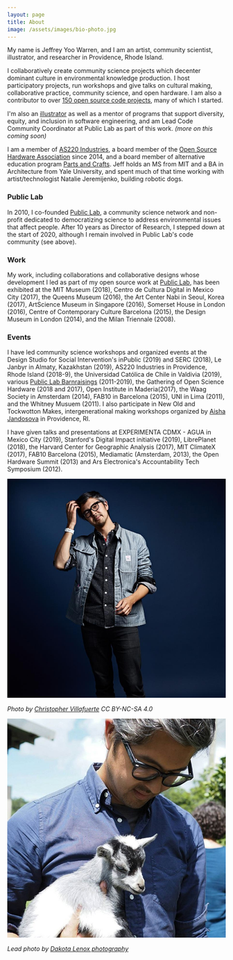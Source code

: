 ```yaml
---
layout: page
title: About
image: /assets/images/bio-photo.jpg
---
```


My name is Jeffrey Yoo Warren, and I am an artist, community scientist, illustrator, and researcher in Providence, Rhode Island.

I collaboratively create community science projects which decenter dominant culture in environmental knowledge production. I host participatory projects, run workshops and give talks on cultural making, collaborative practice, community science, and open hardware. I am also a contributor to over [150 open source code projects](https://github.com/jywarren/), many of which I started.

I'm also an <a href="/inks/2019-01-01-illustration/">illustrator</a> as well as a mentor of programs that support diversity, equity, and inclusion in software engineering, and am Lead Code Community Coordinator at Public Lab as part of this work. _(more on this coming soon)_

I am a member of [AS220 Industries](https://industries.as220.org), a board member of the [Open Source Hardware Association](https://oshwa.org) since 2014, and a board member of alternative education program [Parts and Crafts](https://partsandcrafts.org). Jeff holds an MS from MIT and a BA in Architecture from Yale University, and spent much of that time working with artist/technologist Natalie Jeremijenko, building robotic dogs.

### Public Lab

In 2010, I co-founded <a href="https://publiclab.org">Public Lab</a>, a community science network and non-profit dedicated to democratizing science to address environmental issues that affect people. After 10 years as Director of Research, I stepped down at the start of 2020, although I remain involved in Public Lab's code community (see above).

### Work

My work, including collaborations and collaborative designs whose development I led as part of my open source work at [Public Lab](https://publiclab.org), has been exhibited at the MIT Museum (2018), Centro de Cultura Digital in Mexico City (2017), the Queens Museum (2016), the Art Center Nabi in Seoul, Korea (2017), ArtScience Museum in Singapore (2016), Somerset House in London (2016), Centre of Contemporary Culture Barcelona (2015), the Design Museum in London (2014), and the Milan Triennale (2008).

### Events

I have led community science workshops and organized events at the Design Studio for Social Intervention's inPublic (2019) and SERC (2018), Le Janbyr in Almaty, Kazakhstan (2019), AS220 Industries in Providence, Rhode Island (2018-9), the Universidad Católica de Chile in Valdivia (2019), various [Public Lab Barnraisings](https://publiclab.org/barnraising) (2011-2019), the Gathering of Open Science Hardware (2018 and 2017), Open Institute in Maderia(2017), the Waag Society in Amsterdam (2014), FAB10 in Barcelona (2015), UNI in Lima (2011), and the Whitney Musuem (2011). I also participate in New Old and Tockwotton Makes, intergenerational making workshops organized by [Aisha Jandosova](http://towardsanidealplace.com) in Providence, RI.

<!-- MICROBREWS -->

I have given talks and presentations at EXPERIMENTA CDMX - AGUA in Mexico City (2019), Stanford's Digital Impact initiative (2019), LibrePlanet (2018), the Harvard Center for Geographic Analysis (2017), MIT ClimateX (2017), FAB10 Barcelona (2015), Mediamatic (Amsterdam, 2013), the Open Hardware Summit (2013) and Ars Electronica's Accountability Tech Symposium (2012). 

![Jeff pictured wearing a striped jacket on a dark blue background](/assets/images/bio-ohs.jpg)

_Photo by [Christopher Villafuerte](ChristopherVillafuerte.com) CC BY-NC-SA 4.0_

![Jeff pictured holding a baby goat with grey hair](/assets/images/jeff-goat.jpg)

_Lead photo by [Dakota Lenox photography](http://www.dakotalenoxphoto.com/)_
